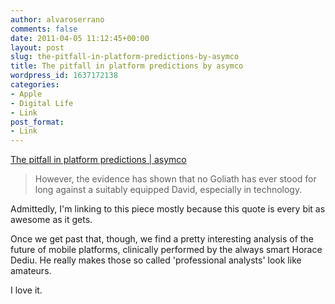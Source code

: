 ```yaml
---
author: alvaroserrano
comments: false
date: 2011-04-05 11:12:45+00:00
layout: post
slug: the-pitfall-in-platform-predictions-by-asymco
title: The pitfall in platform predictions by asymco
wordpress_id: 1637172138
categories:
- Apple
- Digital Life
- Link
post_format:
- Link
---
```


[The pitfall in platform predictions | asymco](http://www.asymco.com/2011/04/04/the-pitfall-in-platform-predictions/)


<blockquote>However, the evidence has shown that no Goliath has ever stood for long against a suitably equipped David, especially in technology.</blockquote>


Admittedly, I'm linking to this piece mostly because this quote is every bit as awesome as it gets.

Once we get past that, though, we find a pretty interesting analysis of the future of mobile platforms, clinically performed by the always smart Horace Dediu. He really makes those so called 'professional analysts' look like amateurs.

I love it.
